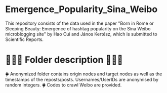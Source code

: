# Emergence_Popularity_Sina_Weibo

This repository consists of the data used in the paper "Born in Rome or Sleeping Beauty: Emergence of
hashtag popularity on the Sina Weibo microblogging site" by Hao Cui and János Kertész, which is submitted to Scientific Reports. 

# 🌸🌸🌸 Folder description 🌸🌸🌸
🍀 Anonymized folder contains origin nodes and target nodes as well as the timestamps of the reposts/posts. Usernames/UserIDs are anonymised by random integers. 
🍀 Codes to crawl Weibo are provided.

